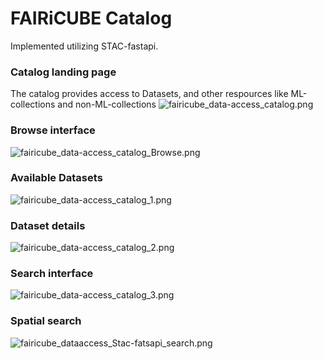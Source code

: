 # FAIRiCUBE Catalog

<!--<p align="center">
    <img src="../../images/FAIRiPATH_data_flow.png" alt="FAIRiPATH_data_flow.png" />
</p>-->

Implemented utilizing STAC-fastapi.

### Catalog landing page

The catalog provides access to Datasets, and other respources like ML-collections and non-ML-collections
![fairicube_data-access_catalog.png](../../images/fairicube_data-access_catalog.png)

### Browse interface

![fairicube_data-access_catalog_Browse.png](../../images/fairicube_data-access_catalog_Browse.png)

### Available Datasets

![fairicube_data-access_catalog_1.png](../../images/fairicube_data-access_catalog_1.png)

### Dataset details

![fairicube_data-access_catalog_2.png](../../images/fairicube_data-access_catalog_2.png)

### Search interface

![fairicube_data-access_catalog_3.png](../../images/fairicube_data-access_catalog_3.png)

### Spatial search

![fairicube_dataaccess_Stac-fatsapi_search.png](../../images/fairicube_dataaccess_Stac-fatsapi_search.png)
